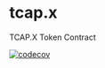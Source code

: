 # tcap.x
TCAP.X Token Contract

[![codecov](https://codecov.io/gh/crisgarner/tcap.x/branch/master/graph/badge.svg?token=BP6UPE7IJ6)](https://codecov.io/gh/crisgarner/tcap.x)
